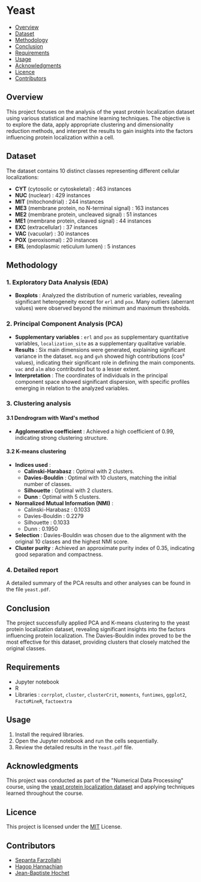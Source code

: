 # Yeast

* [Overview](#overview)
* [Dataset](#dataset)
* [Methodology](#methodology)
* [Conclusion](#conclusion)
* [Requirements](#requirements)
* [Usage](#usage)
* [Acknowledgments](#acknowledgments)
* [Licence](#licence)
* [Contributors](#contributors)

## Overview

This project focuses on the analysis of the yeast protein localization dataset using various statistical and machine learning techniques. The objective is to explore the data, apply appropriate clustering and dimensionality reduction methods, and interpret the results to gain insights into the factors influencing protein localization within a cell.

## Dataset

The dataset contains 10 distinct classes representing different cellular localizations:

- **CYT** (cytosolic or cytoskeletal) : 463 instances
- **NUC** (nuclear) : 429 instances
- **MIT** (mitochondrial) : 244 instances
- **ME3** (membrane protein, no N-terminal signal) : 163 instances
- **ME2** (membrane protein, uncleaved signal) : 51 instances
- **ME1** (membrane protein, cleaved signal) : 44 instances
- **EXC** (extracellular) : 37 instances
- **VAC** (vacuolar) : 30 instances
- **POX** (peroxisomal) : 20 instances
- **ERL** (endoplasmic reticulum lumen) : 5 instances

## Methodology

### 1. Exploratory Data Analysis (EDA)

- **Boxplots** : Analyzed the distribution of numeric variables, revealing significant heterogeneity except for `erl` and `pox`. Many outliers (aberrant values) were observed beyond the minimum and maximum thresholds.

### 2. Principal Component Analysis (PCA)

- **Supplementary variables** : `erl` and `pox` as supplementary quantitative variables, `localization_site` as a supplementary qualitative variable.
- **Results** : Six main dimensions were generated, explaining significant variance in the dataset. `mcg` and `gvh` showed high contributions (cos² values), indicating their significant role in defining the main components. `vac` and `alm` also contributed but to a lesser extent.
- **Interpretation** : The coordinates of individuals in the principal component space showed significant dispersion, with specific profiles emerging in relation to the analyzed variables.

### 3. Clustering analysis

#### 3.1 Dendrogram with Ward's method

- **Agglomerative coefficient** : Achieved a high coefficient of 0.99, indicating strong clustering structure.

#### 3.2 K-means clustering

- **Indices used** :
    - **Calinski-Harabasz** : Optimal with 2 clusters.
    - **Davies-Bouldin** : Optimal with 10 clusters, matching the initial number of classes.
    - **Silhouette** : Optimal with 2 clusters.
    - **Dunn** : Optimal with 5 clusters.
- **Normalized Mutual Information (NMI)** :
    - Calinski-Harabasz : 0.1033
    - Davies-Bouldin : 0.2279
    - Silhouette : 0.1033
    - Dunn : 0.1950
- **Selection** : Davies-Bouldin was chosen due to the alignment with the original 10 classes and the highest NMI score.
- **Cluster purity** : Achieved an approximate purity index of 0.35, indicating good separation and compactness.

### 4. Detailed report

A detailed summary of the PCA results and other analyses can be found in the file `yeast.pdf`.

## Conclusion

The project successfully applied PCA and K-means clustering to the yeast protein localization dataset, revealing significant insights into the factors influencing protein localization. The Davies-Bouldin index proved to be the most effective for this dataset, providing clusters that closely matched the original classes.

## Requirements

- Jupyter notebook
- R
- Libraries : `corrplot`, `cluster`, `clusterCrit`, `moments`, `funtimes`, `ggplot2`, `FactoMineR`, `factoextra`

## Usage

1. Install the required libraries.
2. Open the Jupyter notebook and run the cells sequentially.
3. Review the detailed results in the `Yeast.pdf` file.

## Acknowledgments

This project was conducted as part of the "Numerical Data Processing" course, using the [yeast protein localization dataset](https://archive.ics.uci.edu/dataset/110/yeast) and applying techniques learned throughout the course.

## Licence

This project is licensed under the [MIT](https://github.com/sepanta007/Yeast/blob/master/LICENSE) License.

## Contributors

* [Sepanta Farzollahi](https://github.com/sepanta007)
* [Hagop Hannachian](https://github.com/hagop-h)
* [Jean-Baptiste Hochet](https://github.com/jbhochet)